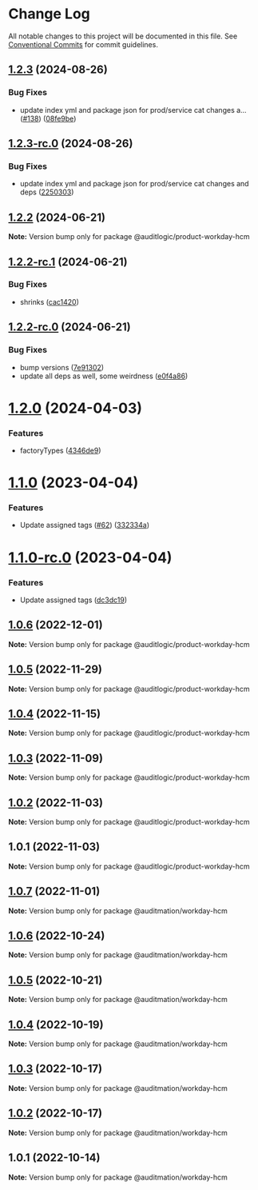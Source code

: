# Change Log

All notable changes to this project will be documented in this file.
See [Conventional Commits](https://conventionalcommits.org) for commit guidelines.

## [1.2.3](https://github.com/auditlogic/product/compare/@auditlogic/product-workday-hcm@1.2.2...@auditlogic/product-workday-hcm@1.2.3) (2024-08-26)


### Bug Fixes

* update index yml and package json for prod/service cat changes a… ([#138](https://github.com/auditlogic/product/issues/138)) ([08fe9be](https://github.com/auditlogic/product/commit/08fe9beb1c8457462a19bc69caa02e6212d97e1a))





## [1.2.3-rc.0](https://github.com/auditlogic/product/compare/@auditlogic/product-workday-hcm@1.2.2...@auditlogic/product-workday-hcm@1.2.3-rc.0) (2024-08-26)


### Bug Fixes

* update index yml and package json for prod/service cat changes and deps ([2250303](https://github.com/auditlogic/product/commit/225030363a363608240135b7ebed386b28f01e4b))





## [1.2.2](https://github.com/auditlogic/product/compare/@auditlogic/product-workday-hcm@1.2.2-rc.1...@auditlogic/product-workday-hcm@1.2.2) (2024-06-21)

**Note:** Version bump only for package @auditlogic/product-workday-hcm





## [1.2.2-rc.1](https://github.com/auditlogic/product/compare/@auditlogic/product-workday-hcm@1.2.2-rc.0...@auditlogic/product-workday-hcm@1.2.2-rc.1) (2024-06-21)


### Bug Fixes

* shrinks ([cac1420](https://github.com/auditlogic/product/commit/cac14200fefcd8183ab69fe89a47bd3f70f563e9))





## [1.2.2-rc.0](https://github.com/auditlogic/product/compare/@auditlogic/product-workday-hcm@1.2.0...@auditlogic/product-workday-hcm@1.2.2-rc.0) (2024-06-21)


### Bug Fixes

* bump versions ([7e91302](https://github.com/auditlogic/product/commit/7e913023b8b312150ed7762c32fbbe616be71de5))
* update all deps as well, some weirdness ([e0f4a86](https://github.com/auditlogic/product/commit/e0f4a864714e2d3de6bbf3da014d5312fe53be2f))





# [1.2.0](https://github.com/auditlogic/product/compare/@auditlogic/product-workday-hcm@1.1.0...@auditlogic/product-workday-hcm@1.2.0) (2024-04-03)


### Features

* factoryTypes ([4346de9](https://github.com/auditlogic/product/commit/4346de92693aee892fccf725338ffc7b80ab182b))





# [1.1.0](https://github.com/auditlogic/product/compare/@auditlogic/product-workday-hcm@1.0.6...@auditlogic/product-workday-hcm@1.1.0) (2023-04-04)


### Features

* Update assigned tags ([#62](https://github.com/auditlogic/product/issues/62)) ([332334a](https://github.com/auditlogic/product/commit/332334ac1b4a57ff812914e70573c91539a06bf4))





# [1.1.0-rc.0](https://github.com/auditlogic/product/compare/@auditlogic/product-workday-hcm@1.0.6...@auditlogic/product-workday-hcm@1.1.0-rc.0) (2023-04-04)


### Features

* Update assigned tags ([dc3dc19](https://github.com/auditlogic/product/commit/dc3dc19fc1eed87cbc16dbdcf7131bf46ffcfbb7))





## [1.0.6](https://github.com/auditlogic/product/compare/@auditlogic/product-workday-hcm@1.0.5...@auditlogic/product-workday-hcm@1.0.6) (2022-12-01)

**Note:** Version bump only for package @auditlogic/product-workday-hcm





## [1.0.5](https://github.com/auditlogic/product/compare/@auditlogic/product-workday-hcm@1.0.4...@auditlogic/product-workday-hcm@1.0.5) (2022-11-29)

**Note:** Version bump only for package @auditlogic/product-workday-hcm





## [1.0.4](https://github.com/auditlogic/product/compare/@auditlogic/product-workday-hcm@1.0.3...@auditlogic/product-workday-hcm@1.0.4) (2022-11-15)

**Note:** Version bump only for package @auditlogic/product-workday-hcm





## [1.0.3](https://github.com/auditlogic/product/compare/@auditlogic/product-workday-hcm@1.0.2...@auditlogic/product-workday-hcm@1.0.3) (2022-11-09)

**Note:** Version bump only for package @auditlogic/product-workday-hcm





## [1.0.2](https://github.com/auditlogic/product/compare/@auditlogic/product-workday-hcm@1.0.1...@auditlogic/product-workday-hcm@1.0.2) (2022-11-03)

**Note:** Version bump only for package @auditlogic/product-workday-hcm





## 1.0.1 (2022-11-03)

**Note:** Version bump only for package @auditlogic/product-workday-hcm





## [1.0.7](https://github.com/auditmation/store-content/compare/@auditmation/workday-hcm@1.0.6...@auditmation/workday-hcm@1.0.7) (2022-11-01)

**Note:** Version bump only for package @auditmation/workday-hcm





## [1.0.6](https://github.com/auditmation/store-content/compare/@auditmation/workday-hcm@1.0.5...@auditmation/workday-hcm@1.0.6) (2022-10-24)

**Note:** Version bump only for package @auditmation/workday-hcm





## [1.0.5](https://github.com/auditmation/store-content/compare/@auditmation/workday-hcm@1.0.4...@auditmation/workday-hcm@1.0.5) (2022-10-21)

**Note:** Version bump only for package @auditmation/workday-hcm





## [1.0.4](https://github.com/auditmation/store-content/compare/@auditmation/workday-hcm@1.0.3...@auditmation/workday-hcm@1.0.4) (2022-10-19)

**Note:** Version bump only for package @auditmation/workday-hcm





## [1.0.3](https://github.com/auditmation/store-content/compare/@auditmation/workday-hcm@1.0.2...@auditmation/workday-hcm@1.0.3) (2022-10-17)

**Note:** Version bump only for package @auditmation/workday-hcm





## [1.0.2](https://github.com/auditmation/store-content/compare/@auditmation/workday-hcm@1.0.1...@auditmation/workday-hcm@1.0.2) (2022-10-17)

**Note:** Version bump only for package @auditmation/workday-hcm





## 1.0.1 (2022-10-14)

**Note:** Version bump only for package @auditmation/workday-hcm
